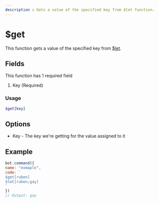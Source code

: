 ```yaml
---
description : Gets a value of the specified key from $let function.
---
```


# $get

This function gets a value of the specified key from [$let](./usdlet.md).

## Fields

This function has 1 required field

1. Key \(Required\)

### Usage 
```php
$get[key]
```

## Options

* Key - The key we're getting for the value assigned to it

## Example

```javascript
bot.command({
name: "exmaple",
code: `
$get[ruben]
$let[ruben;gay]
`
}) 
// Output: gay
```


